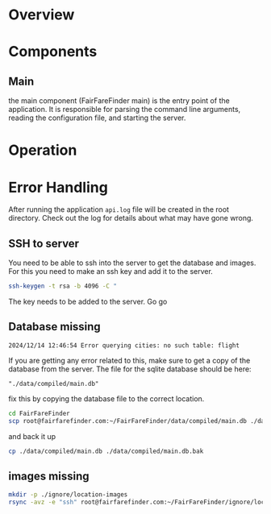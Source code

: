 # Overview

# Components

## Main

the main component (FairFareFinder main) is the entry point of the application. It is responsible for parsing the command line arguments, reading the configuration file, and starting the server.

##

# Operation

# Error Handling

After running the application `api.log` file will be created in the root directory. Check out the log for details about what may have gone wrong.

## SSH to server

You need to be able to ssh into the server to get the database and images. For this you need to make an ssh key and add it to the server.

<!-- we will update this when the next person needs to do it -->

```bash
ssh-keygen -t rsa -b 4096 -C "
```

The key needs to be added to the server. Go go

## Database missing

```text
2024/12/14 12:46:54 Error querying cities: no such table: flight
```

If you are getting any error related to this, make sure to get a copy of the database from the server.
The file for the sqlite database should be here:

```
"./data/compiled/main.db"
```

fix this by copying the database file to the correct location.

```bash
cd FairFareFinder
scp root@fairfarefinder.com:~/FairFareFinder/data/compiled/main.db ./data/compiled/main.db
```

and back it up

```bash
cp ./data/compiled/main.db ./data/compiled/main.db.bak
```

## images missing

```bash
mkdir -p ./ignore/location-images
rsync -avz -e "ssh" root@fairfarefinder.com:~/FairFareFinder/ignore/location-images/ ./ignore/location-images/
```
